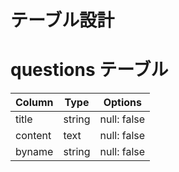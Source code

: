 # テーブル設計

# questions テーブル
| Column  | Type   | Options     |
| ------- | ------ | ----------- |
| title   | string | null: false |
| content | text   | null: false |
| byname  | string | null: false |
